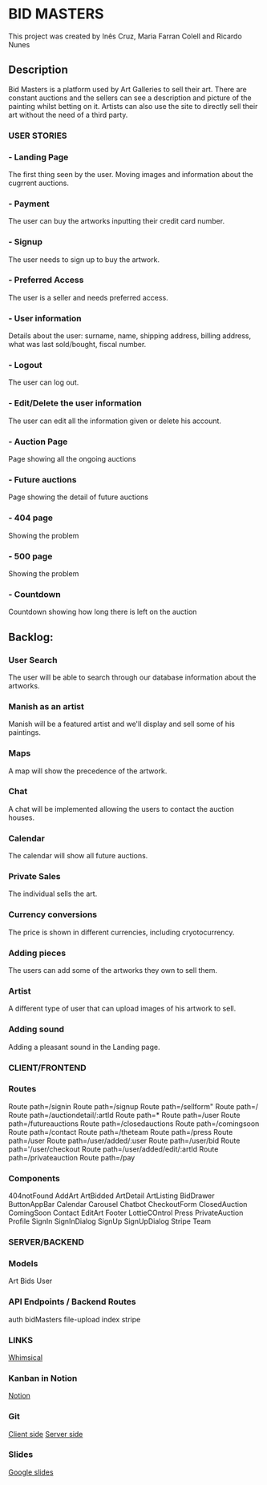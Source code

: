 # BID MASTERS

This project was created by Inês Cruz, Maria Farran Colell and Ricardo Nunes

## Description

Bid Masters is a platform used by Art Galleries to sell their art. There are constant auctions and the sellers can see a description and picture of the painting whilst betting on it. Artists can also use the site to directly sell their art without the need of a third party. 

### USER STORIES
### - Landing Page
The first thing seen by the user. Moving images and information about the cugrrent auctions. 
### - Payment 
The user can buy the artworks inputting their credit card number. 
### - Signup 
The user needs to sign up to buy the artwork. 
### - Preferred Access 
The user is a seller and needs preferred access. 
### - User information
Details about the user: surname, name, shipping address, billing address, what was last sold/bought, fiscal number.  
### - Logout
The user can log out. 
### - Edit/Delete the user information
The user can edit all the information given or delete his account. 
### - Auction Page
Page showing all the ongoing auctions
### - Future auctions
Page showing the detail of future auctions
### - 404 page
Showing the problem 
### - 500 page
Showing the problem
### - Countdown 
Countdown showing how long there is left on the auction


## Backlog:
### User Search 
The user will be able to search through our database information about the artworks. 
### Manish as an artist
Manish will be a featured artist and we'll display and sell some of his paintings.
### Maps
A map will show the precedence of the artwork.
### Chat
A chat will be implemented allowing the users to contact the auction houses.
### Calendar
The calendar will show all future auctions. 
### Private Sales
The individual sells the art. 
### Currency conversions
The price is shown in different currencies, including cryotocurrency. 
### Adding pieces
The users can add some of the artworks they own to sell them. 
### Artist
A different type of user that can upload images of his artwork to sell. 
### Adding sound
Adding a pleasant sound in the Landing page.

### CLIENT/FRONTEND
### Routes
Route path=/signin
Route path=/signup
Route path=/sellform" 
Route path=/
Route path=/auctiondetail/:artId
Route path=*
Route path=/user
Route path=/futureauctions
Route path=/closedauctions
Route path=/comingsoon
Route path=/contact
Route path=/theteam
Route path=/press
Route path=/user
Route path=/user/added/:user
Route path=/user/bid
Route path='/user/checkout
Route path=/user/added/edit/:artId
Route path=/privateauction
Route path=/pay

### Components
404notFound
AddArt
ArtBidded
ArtDetail
ArtListing
BidDrawer
ButtonAppBar
Calendar
Carousel
Chatbot
CheckoutForm
ClosedAuction
ComingSoon
Contact
EditArt
Footer
LottieCOntrol
Press
PrivateAuction
Profile
SignIn
SignInDialog
SignUp
SignUpDialog
Stripe
Team


### SERVER/BACKEND
### Models
Art
Bids
User

### API Endpoints / Backend Routes
auth
bidMasters
file-upload
index
stripe


### LINKS
<a href="https://whimsical.com/mobile-view-J5gdqV1f7wkniPMyEqm1JA">Whimsical</a>
### Kanban in Notion
<a href="https://www.notion.so/ffc6edaa56a24272a0f4945d98f1f5bf?v=362f6b85b58043c3aff127dd42d08c23">Notion</a>
### Git
<a href="https://github.com/cruzines/BM-client">Client side</a>
<a href="https://github.com/cruzines/BM-server">Server side</a>
### Slides
<a href="https://docs.google.com/presentation/d/1uFLaZnwqXLEqeTLtA0J6_2oLZGGKFlBSTEy8OUR6xNY/edit?usp=sharing">Google slides</a>


